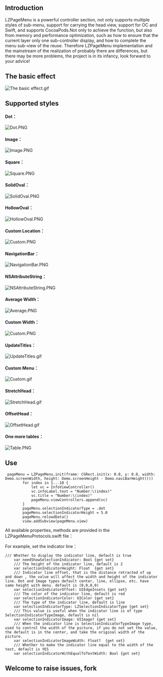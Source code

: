 
## Introduction
LZPageMenu is a powerful controller section, not only supports multiple styles of sub-menu, support for carrying the head view, support for OC and Swift, and supports CocoaPods.Not only to achieve the function, but also from memory and performance optimization, such as how to ensure that the current layer only one sub-controller display, and how to complete the menu sub-view of the reuse. Therefore LZPageMenu implementation and the mainstream of the realization of probably there are differences, but there may be more problems, the project is in its infancy, look forward to your advice!

## The basic effect
![The basic effect.gif](http://upload-images.jianshu.io/upload_images/2077842-aefa600eef091ba4.gif?imageMogr2/auto-orient/strip%7CimageView2/2/w/1240)


## Supported styles

#### Dot：
![Dot.PNG](http://upload-images.jianshu.io/upload_images/2077842-794cd2a05a507e0c.PNG?imageMogr2/auto-orient/strip%7CimageView2/2/w/1240)

#### Image：
![Image.PNG](http://upload-images.jianshu.io/upload_images/2077842-5a0b59d0e2641caf.PNG?imageMogr2/auto-orient/strip%7CimageView2/2/w/1240)
#### Square：
![Square.PNG](http://upload-images.jianshu.io/upload_images/2077842-bec5ef723289f00b.PNG?imageMogr2/auto-orient/strip%7CimageView2/2/w/1240)
#### SolidOval：
![SolidOval.PNG](http://upload-images.jianshu.io/upload_images/2077842-6cdb5a62797d5e70.PNG?imageMogr2/auto-orient/strip%7CimageView2/2/w/1240)
#### HollowOval：
![HollowOval.PNG](http://upload-images.jianshu.io/upload_images/2077842-77a147ed91626514.PNG?imageMogr2/auto-orient/strip%7CimageView2/2/w/1240)
#### Custom Location：
![Custom.PNG](http://upload-images.jianshu.io/upload_images/2077842-45b530e0fd348595.PNG?imageMogr2/auto-orient/strip%7CimageView2/2/w/1240)

#### NavigationBar：
![NavigationBar.PNG](http://upload-images.jianshu.io/upload_images/2077842-05aade4795bff179.PNG?imageMogr2/auto-orient/strip%7CimageView2/2/w/1240)
#### NSAttributeString：
![NSAttributeString.PNG](http://upload-images.jianshu.io/upload_images/2077842-b005027044431cc9.PNG?imageMogr2/auto-orient/strip%7CimageView2/2/w/1240)
#### Average Width：

![Average.PNG](http://upload-images.jianshu.io/upload_images/2077842-5094566d0fad4943.PNG?imageMogr2/auto-orient/strip%7CimageView2/2/w/1240)
#### Custom Width：
![Custom.PNG](http://upload-images.jianshu.io/upload_images/2077842-6aaa6d06005e9fa2.PNG?imageMogr2/auto-orient/strip%7CimageView2/2/w/1240)

#### UpdateTitles：
![UpdateTitles.gif](http://upload-images.jianshu.io/upload_images/2077842-7ec4fe9bf6bf6914.gif?imageMogr2/auto-orient/strip%7CimageView2/2/w/1240)

#### Custom Menu：
![Custom.gif](http://upload-images.jianshu.io/upload_images/2077842-72a923543a81501d.gif?imageMogr2/auto-orient/strip%7CimageView2/2/w/1240)

#### StretchHead：
![StretchHead.gif](http://upload-images.jianshu.io/upload_images/2077842-01b163fd95f8a71f.gif?imageMogr2/auto-orient/strip%7CimageView2/2/w/1240)

#### OffsetHead：
![OffsetHead.gif](http://upload-images.jianshu.io/upload_images/2077842-d986bf6936cca891.gif?imageMogr2/auto-orient/strip%7CimageView2/2/w/1240)

#### One more tables：
![Table.PNG](http://upload-images.jianshu.io/upload_images/2077842-e24f118d57f419a9.PNG?imageMogr2/auto-orient/strip%7CimageView2/2/w/1240)

## Use
```
 pageMenu = LZPageMenu.init(frame: CGRect.init(x: 0.0, y: 0.0, width: Demo.screenWidth, height: Demo.screenHeight - Demo.naviBarHeight()))
        for index in 1...10 {
            let vc = InfoViewController()
            vc.infoLabel.text = "Number:\(index)"
            vc.title = "Number:\(index)"
            pageMenu.viewControllers.append(vc)
        }
        pageMenu.selectionIndicatorType = .dot
        pageMenu.selectionIndicatorHeight = 5.0
        pageMenu.reloadData()
        view.addSubview(pageMenu.view)
```
All available properties, methods are provided in the LZPageMenuProtocols.swift file：

For example, set the indicator line：
```
/// Whether to display the indicator line, default is true
    var needShowSelectionIndicator: Bool {get set}
    /// The height of the indicator line, default is 2
    var selectionIndicatorHeight: Float  {get set}
    /// Indicator line offset, that is the distance retracted of up and down , the value will affect the width and height of the indicator line. Dot and Image types default center, line, ellipse, etc. have same height with menu. default is (0,0,0,0)
    var selectionIndicatorOffset: UIEdgeInsets {get set}
    /// The color of the indicator line, default is red
    var selectionIndicatorColor: UIColor {get set}
    /// The type of the indicator line, default is line
    var selectionIndicatorType: LZSelectionIndicatorType {get set}
    /// This value is useful when the indicator line is of type SelectionIndicatorTypeImage, default is nil
    var selectionIndicatorImage: UIImage? {get set}
    /// When the indicator line is SelectionIndicatorTypeImage type, used to control the width of the picture, if you do not set the value, the default is in the center, and take the original width of the picture.
    var selectionIndicatorImageWidth: Float?  {get set}
    /// Whether to make the indicator line equal to the width of the text, default is YES
    var selectionIndicatorWithEqualToTextWidth: Bool {get set}
```

## Welcome to raise issues, fork
